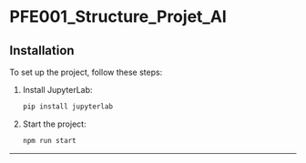 # PFE001_Structure_Projet_AI

## Installation

To set up the project, follow these steps:

1. Install JupyterLab:
    ```sh
    pip install jupyterlab
    ```

2. Start the project:
    ```sh
    npm run start
    ```

---